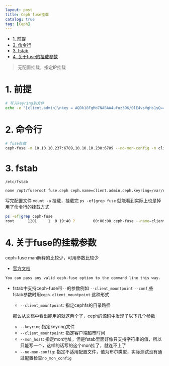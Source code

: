 ```yaml
---
layout: post
title: Ceph fuse挂载
catalog: true
tag: [Ceph]
---
```


<!-- TOC -->

- [1. 前提](#1-前提)
- [2. 命令行](#2-命令行)
- [3. fstab](#3-fstab)
- [4. 关于fuse的挂载参数](#4-关于fuse的挂载参数)

<!-- /TOC -->

> 无配置挂载，指定IP挂载

# 1. 前提

```bash
# 写入keyring到文件
echo -e "[client.admin]\nkey = AQDk18FgMo7NABAA4ufuz3O6/0lE4vsVgHs1yQ==" > /var/cephfs_keyring
```

# 2. 命令行

```bash
# fuse挂载
ceph-fuse -m 10.10.10.237:6789,10.10.10.238:6789 --no-mon-config -n client.admin -k /var/cephfs_keyring -r /testcase /mnt/cephfs/
```

# 3. fstab

`/etc/fstab`

```bash
none /opt/fuseroot fuse.ceph ceph.name=client.admin,ceph.keyring=/var/cephfs_keyring,ceph.client_mountpoint=/test,ceph.mon_host=10.10.10.237:6789,_netdev,defaults  0 0
```

写完配置文件 `mount -a` 挂载，挂载完 `ps -ef|grep fuse` 就能看到实际上也是掉用了命令行的挂载方式

```bash
ps -ef|grep ceph-fuse
root      1201     1  0 19:40 ?        00:00:00 ceph-fuse --name=client.admin --keyring=/var/cephfs_keyring --client_mountpoint=/test --mon_host=10.10.10.237:6789 /opt/fuseroot -o rw
```

# 4. 关于fuse的挂载参数

ceph-fuse man解释的比较少，可用参数比较少

- [官方文档](https://docs.ceph.com/en/latest/cephfs/mount-using-fuse/)

```bash
You can pass any valid ceph-fuse option to the command line this way.
```

- fstab中支持ceph-fuse带`--`的参数例如 `--client_mountpoint` `--conf`,些fstab参数时用`ceph.client_mountpoint` 这种形式

  - `--client_mountpoint`: 指定cephfs的目录路径

  那么从文档中看出能用的就这两个了，ceph的源码中发现了以下几个参数

  - `--keyring`:指定keyring文件
  - `--client_mountpoint`: 指定客户端超市时间
  - `--mon_host`: 指定mon地址，但是fstab里面好像只支持字符串的值，所以只能写一个，这样的话写的这个mon挂了，就连不上了
  - `--no-mon-config`: 指定不适用配置文件，值为布尔类型，实际测试没有通过配置检查`no_mon_config`
